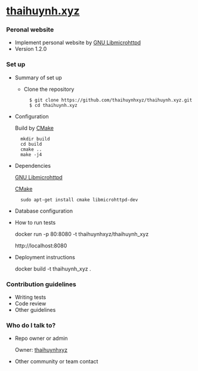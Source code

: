 # [thaihuynh.xyz](http://thaihuynh.xyz/about.html)

### Peronal website ###

* Implement personal website by [GNU Libmicrohttpd](https://www.gnu.org/software/libmicrohttpd/)
* Version 1.2.0

### Set up ###

* Summary of set up

    * Clone the repository
    
            $ git clone https://github.com/thaihuynhxyz/thaihuynh.xyz.git
            $ cd thaihuynh.xyz
    
* Configuration

    Build by [CMake](https://cmake.org/)
    
        mkdir build
        cd build
        cmake ..
        make -j4
    
* Dependencies

    [GNU Libmicrohttpd](https://www.gnu.org/software/libmicrohttpd/)
    
    [CMake](https://cmake.org/)
    
        sudo apt-get install cmake libmicrohttpd-dev
        
* Database configuration
* How to run tests

    docker run -p 80:8080 -t thaihuynhxyz/thaihuynh_xyz

    http://localhost:8080

* Deployment instructions

    docker build -t thaihuynh_xyz .

### Contribution guidelines ###

* Writing tests
* Code review
* Other guidelines

### Who do I talk to? ###

* Repo owner or admin

    Owner: [thaihuynhxyz](https://github.com/thaihuynhxyz)
   
* Other community or team contact
    